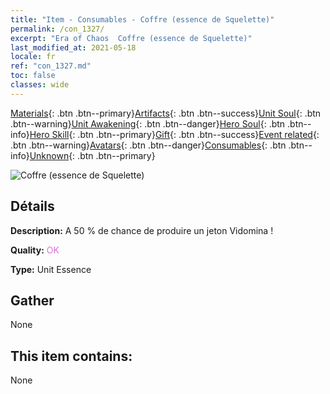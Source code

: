 ```yaml
---
title: "Item - Consumables - Coffre (essence de Squelette)"
permalink: /con_1327/
excerpt: "Era of Chaos  Coffre (essence de Squelette)"
last_modified_at: 2021-05-18
locale: fr
ref: "con_1327.md"
toc: false
classes: wide
---
```

 [Materials](/ItemsFR/){: .btn .btn--primary}[Artifacts](/ItemsFR/Artifacts/){: .btn .btn--success}[Unit Soul](/ItemsFR/UnitSoul/){: .btn .btn--warning}[Unit Awakening](/ItemsFR/UnitAwakening/){: .btn .btn--danger}[Hero Soul](/ItemsFR/HeroSoul/){: .btn .btn--info}[Hero Skill](/ItemsFR/HeroSkill/){: .btn .btn--primary}[Gift](/ItemsFR/Gift/){: .btn .btn--success}[Event related](/ItemsFR/Events/){: .btn .btn--warning}[Avatars](/ItemsFR/Avatars/){: .btn .btn--danger}[Consumables](/ItemsFR/Consumables/){: .btn .btn--info}[Unknown](/ItemsFR/Unknown/){: .btn .btn--primary}

 ![Coffre (essence de Squelette)](/images/t/i_906004.png)

## Détails
 **Description:** A 50 % de chance de produire un jeton Vidomina !

 **Quality:** <span style="color: #DA70D6">OK</span>

 **Type:** Unit Essence

## Gather

  None

## This item contains:

  None

